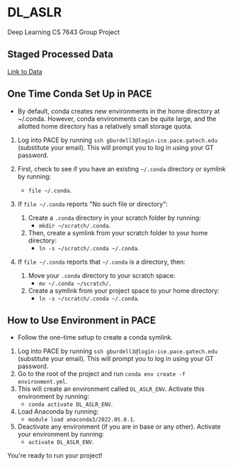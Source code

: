 # DL_ASLR
Deep Learning CS 7643 Group Project

## Staged Processed Data
[Link to Data](https://www.dropbox.com/scl/fo/1tkb34i2xyjyl0xkdfmbj/ABjD3H-uKgYVivLEv8dMvjw?rlkey=t13vd2v643wjv8fy0vu0p6xo8&dl=0)

## One Time Conda Set Up in PACE

- By default, conda creates new environments in the home directory at ~/.conda. However, conda environments can be quite large, and the allotted home directory has a relatively small storage quota.
  
1. Log into PACE by running `ssh gburdell3@login-ice.pace.gatech.edu` (substitute your email). This will prompt you to log in using your GT password.
2. First, check to see if you have an existing `~/.conda` directory or symlink by running:
    - `file ~/.conda`.
3. If `file ~/.conda` reports "No such file or directory":
    1. Create a `.conda` directory in your scratch folder by running:
        - `mkdir ~/scratch/.conda`.
    2. Then, create a symlink from your scratch folder to your home directory:
        - `ln -s ~/scratch/.conda ~/.conda`.

4. If `file ~/.conda` reports that `~/.conda` is a directory, then:
    1. Move your `.conda` directory to your scratch space:
        - `mv ~/.conda ~/scratch/`.
    2. Create a symlink from your project space to your home directory:
        - `ln -s ~/scratch/.conda ~/.conda`.

## How to Use Environment in PACE

- Follow the one-time setup to create a conda symlink.
1. Log into PACE by running `ssh gburdell3@login-ice.pace.gatech.edu` (substitute your email). This will prompt you to log in using your GT password.
2. Go to the root of the project and run `conda env create -f environment.yml`.
3. This will create an environment called `DL_ASLR_ENV`. Activate this environment by running:
    - `conda activate DL_ASLR_ENV`.
4. Load Anaconda by running:
    - `module load anaconda3/2022.05.0.1`.
5. Deactivate any environment (if you are in base or any other). Activate your environment by running:
    - `activate DL_ASLR_ENV`.

You're ready to run your project!

